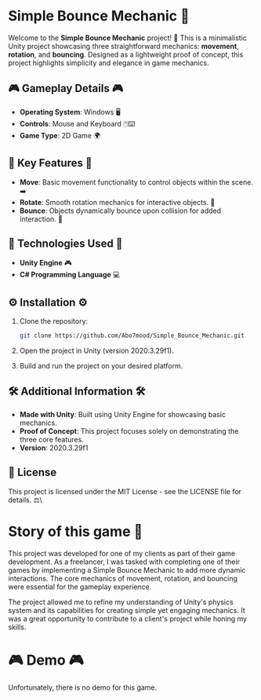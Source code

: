 # Simple Bounce Mechanic 🔄


Welcome to the **Simple Bounce Mechanic** project! 🔄 This is a minimalistic Unity project showcasing three straightforward mechanics: **movement**, **rotation**, and **bouncing**. Designed as a lightweight proof of concept, this project highlights simplicity and elegance in game mechanics.

## 🎮 Gameplay Details 🎮

- **Operating System**: Windows 🖥️  
- **Controls**: Mouse and Keyboard 🖱️⌨️
- **Game Type**: 2D Game 🌍
## 🌟 Key Features 🌟

- **Move**: Basic movement functionality to control objects within the scene. ➡️
- **Rotate**: Smooth rotation mechanics for interactive objects. 🔄
- **Bounce**: Objects dynamically bounce upon collision for added interaction. 💨

## 🔧 Technologies Used 🔧

- **Unity Engine** 🎮
- **C# Programming Language** 💻

## ⚙️ Installation ⚙️

1. Clone the repository:

   ```bash
   git clone https://github.com/Abo7mood/Simple_Bounce_Mechanic.git
   ```
2. Open the project in Unity (version 2020.3.29f1).
3. Build and run the project on your desired platform.

## 🛠️ Additional Information 🛠️

- **Made with Unity**: Built using Unity Engine for showcasing basic mechanics.
- **Proof of Concept**: This project focuses solely on demonstrating the three core features.
- **Version**: 2020.3.29f1

## 📜 License

This project is licensed under the MIT License - see the LICENSE file for details. ⚖️\

# Story of this game 📖


This project was developed for one of my clients as part of their game development. As a freelancer, I was tasked with completing one of their games by implementing a Simple Bounce Mechanic to add more dynamic interactions. The core mechanics of movement, rotation, and bouncing were essential for the gameplay experience.

The project allowed me to refine my understanding of Unity's physics system and its capabilities for creating simple yet engaging mechanics. It was a great opportunity to contribute to a client's project while honing my skills.

# 🎮 Demo 🎮



Unfortunately, there is no demo for this game.
